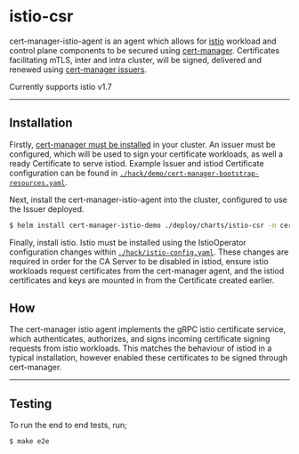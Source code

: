 # istio-csr

cert-manager-istio-agent is an agent which allows for [istio](istio.io) workload
and control plane components to be secured using
[cert-manager](https://cert-manager.io). Certificates facilitating mTLS, inter
and intra cluster, will be signed, delivered and renewed using [cert-manager
issuers](https://cert-manager.io/docs/concepts/issuer).

Currently supports istio v1.7

---

## Installation

Firstly, [cert-manager must be
installed](https://cert-manager.io/docs/installation/) in your cluster. An
issuer must be configured, which will be used to sign your certificate
workloads, as well a ready Certificate to serve istiod. Example Issuer and
istiod Certificate configuration can be found in
[`./hack/demo/cert-manager-bootstrap-resources.yaml`](./hack/demo/cert-manager-bootstrap-resources.yaml).

Next, install the cert-manager-istio-agent into the cluster, configured to use
the Issuer deployed.

```bash
$ helm install cert-manager-istio-demo ./deploy/charts/istio-csr -n cert-manager
```

Finally, install istio. Istio must be installed using the IstioOperator
configuration changes within
[`./hack/istio-config.yaml`](./hack/istio-config.yaml). These changes are
required in order for the CA Server to be disabled in istiod, ensure istio
workloads request certificates from the cert-manager agent, and the istiod
certificates and keys are mounted in from the Certificate created earlier.


## How

The cert-manager istio agent implements the gRPC istio certificate service,
which authenticates, authorizes, and signs incoming certificate signing requests
from istio workloads. This matches the behaviour of istiod in a typical
installation, however enabled these certificates to be signed through
cert-manager.

---

## Testing

To run the end to end tests, run;

```bash
$ make e2e
```

